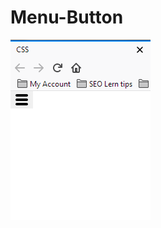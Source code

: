 # Menu-Button
<img src="https://raw.githubusercontent.com/abusyaid512/Menu-Button/master/Screenshot_1.png" alt="Menu-Button
"/>

